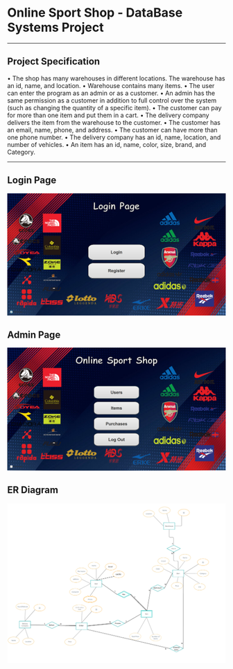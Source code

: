 # Online Sport Shop - DataBase Systems Project
___________________________________________________________
## Project Specification
•	The shop has many warehouses in different locations. The warehouse has an id, name, and location.
•	Warehouse contains many items.
•	The user can enter the program as an admin or as a customer.
•	An admin has the same permission as a customer in addition to full control over the system (such as changing the quantity of a specific item).
•	The customer can pay for more than one item and put them in a cart.
•	The delivery company delivers the item from the warehouse to the customer.
•	The customer has an email, name, phone, and address.
•	The customer can have more than one phone number.
•	The delivery company has an id, name, location, and number of vehicles.
•	An item has an id, name, color, size, brand, and Category.
___________________________________________________________
## Login Page
![ Screenshot1](src/images/Login.png)
## Admin Page
![ Screenshot1](src/images/admin.png)
## ER Diagram
![ Screenshot1](ERDiagram.png)
